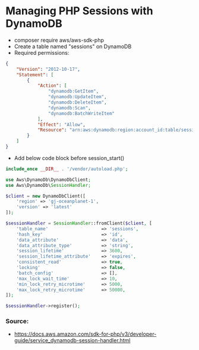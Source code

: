# Managing PHP Sessions with DynamoDB

- composer require aws/aws-sdk-php
- Create a table named "sessions" on DynamoDB
- Required permissions:

```json
{
    "Version": "2012-10-17",
    "Statement": [
        {
            "Action": [
                "dynamodb:GetItem",
                "dynamodb:UpdateItem",
                "dynamodb:DeleteItem",
                "dynamodb:Scan",
                "dynamodb:BatchWriteItem"
            ],
            "Effect": "Allow",
            "Resource": "arn:aws:dynamodb:region:account_id:table/sessions"
        }
    ]
}
```

- Add below code block before session_start()
```php
include_once __DIR__ . '/vendor/autoload.php';

use Aws\DynamoDb\DynamoDbClient;
use Aws\DynamoDb\SessionHandler;

$client = new DynamoDbClient([
    'region' => 'gj-oceanplanet-1',
    'version' => 'latest'
]);

$sessionHandler = SessionHandler::fromClient($client, [
    'table_name'                    => 'sessions',
    'hash_key'                      => 'id',
    'data_attribute'                => 'data',
    'data_attribute_type'           => 'string',
    'session_lifetime'              => 3600,
    'session_lifetime_attribute'    => 'expires',
    'consistent_read'               => true,
    'locking'                       => false,
    'batch_config'                  => [],
    'max_lock_wait_time'            => 10,
    'min_lock_retry_microtime'      => 5000,
    'max_lock_retry_microtime'      => 50000,
]);

$sessionHandler->register();
```

### Source:
- https://docs.aws.amazon.com/sdk-for-php/v3/developer-guide/service_dynamodb-session-handler.html